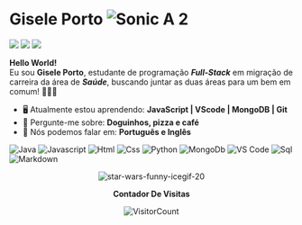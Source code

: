 # Gisele Porto ![Sonic A 2](https://user-images.githubusercontent.com/132604471/236542357-013ca89e-0282-4099-81e8-c5a398c6f9c1.gif)

 <a href="https://www.linkedin.com/in/giseleporto/" alt="Linkedin">
    <img src="https://img.shields.io/badge/-Linkedin-0e76a8?style=flat-square&logo=Linkedin&logoColor=white&link=https://www.linkedin.com/in/giseleporto/" /></a>

 <a href="https://www.instagram.com/_giseleporto/" alt="Instagram">
    <img src="https://img.shields.io/badge/-Instagram-DF0174?style=flat-square&labelColor=DF0174&logo=instagram&logoColor=white&link=https://www.instagram.com/_giseleporto/"/></a>

 <a href="https://mail.google.com/mail/u/0/#inbox" alt="Gmail">
    <img src="https://img.shields.io/badge/-Gmail-FF0000?style=flat-square&labelColor=FF0000&logo=gmail&logoColor=white&link=https://mail.google.com/mail/u/0/#inbox"/></a>

**Hello World!**
<br> 
Eu sou  **Gisele Porto**,  estudante de programação ***Full-Stack*** em migração de carreira da área de ***Saúde***, buscando juntar as duas áreas para um bem em comum! 👨🏻‍💻 

- 🖥️ Atualmente estou aprendendo: <strong>JavaScript | VScode | MongoDB | Git </strong> 
- 📖 Pergunte-me sobre: <strong>Doguinhos, pizza e café </strong>
- 📣 Nós podemos falar em: <strong>Português e Inglês </strong>

![Java](http://img.shields.io/badge/-Java-e8892f?style=flat-square&logo=java&logoColor=white)
![Javascript](http://img.shields.io/badge/-Javascript-fcd400?style=flat-square&logo=javascript&logoColor=black)
![Html](http://img.shields.io/badge/-Html-e24c27?style=flat-square&logo=html5&logoColor=white)
![Css](http://img.shields.io/badge/-Css-2a65f1?style=flat-square&logo=css3&logoColor=white)
![Python](http://img.shields.io/badge/-Python-346e9e?style=flat-square&logo=python&logoColor=white)
![MongoDb](http://img.shields.io/badge/-MongoDb-white?style=flat-square&logo=mongodb)
![VS Code](http://img.shields.io/badge/-VS%20Code-black?style=flat-square&logo=visualstudiocode&logoColor=3aa7f2)
![Sql](http://img.shields.io/badge/-Sql-00758f?style=flat-square&logo=Mysql&logoColor=white)
![Markdown](http://img.shields.io/badge/-Markdown-white?style=flat-square&logo=markdown&logoColor=black)


<div align="center">
  

![star-wars-funny-icegif-20](https://user-images.githubusercontent.com/132604471/236534741-5e0d4c91-d6de-4f4a-bbf3-538df8ea5049.gif)

  **Contador De Visitas**

![VisitorCount](https://profile-counter.glitch.me/{Duduxs}/count.svg)

  
</div>




